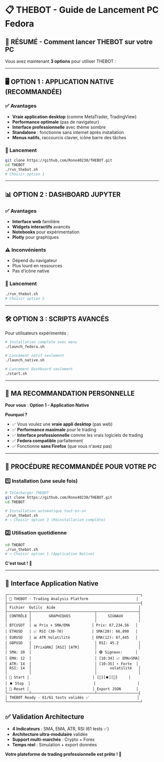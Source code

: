 # 📋 THEBOT - Guide de Lancement PC Fedora

## 🎯 **RÉSUMÉ - Comment lancer THEBOT sur votre PC**

Vous avez maintenant **3 options** pour utiliser THEBOT :

---

## 🖥️ **OPTION 1 : APPLICATION NATIVE (RECOMMANDÉE)**

### **✅ Avantages**
- **Vraie application desktop** (comme MetaTrader, TradingView)
- **Performance optimale** (pas de navigateur)
- **Interface professionnelle** avec thème sombre
- **Standalone** : fonctionne sans internet après installation
- **Menus natifs**, raccourcis clavier, icône barre des tâches

### **🚀 Lancement**
```bash
git clone https://github.com/Rono40230/THEBOT.git
cd THEBOT
./run_thebot.sh
# Choisir option 1
```

---

## 📊 **OPTION 2 : DASHBOARD JUPYTER**

### **✅ Avantages** 
- **Interface web** familière
- **Widgets interactifs** avancés
- **Notebooks** pour expérimentation
- **Plotly** pour graphiques

### **⚠️ Inconvénients**
- Dépend du navigateur
- Plus lourd en ressources
- Pas d'icône native

### **🚀 Lancement**
```bash
./run_thebot.sh
# Choisir option 2
```

---

## 🛠️ **OPTION 3 : SCRIPTS AVANCÉS**

Pour utilisateurs expérimentés :

```bash
# Installation complète avec menu
./launch_fedora.sh

# Lancement natif seulement  
./launch_native.sh

# Lancement Dashboard seulement
./start.sh
```

---

## 🎯 **MA RECOMMANDATION PERSONNELLE**

**Pour vous** : **Option 1 - Application Native**

**Pourquoi ?**
- ✅ Vous voulez une **vraie appli desktop** (pas web)
- ✅ **Performance maximale** pour le trading
- ✅ **Interface professionnelle** comme les vrais logiciels de trading
- ✅ **Fedora compatible** parfaitement
- ✅ Fonctionne **sans Firefox** (que vous n'avez pas)

---

## 🚀 **PROCÉDURE RECOMMANDÉE POUR VOTRE PC**

### **1️⃣ Installation (une seule fois)**
```bash
# Télécharger THEBOT
git clone https://github.com/Rono40230/THEBOT.git
cd THEBOT

# Installation automatique tout-en-un
./run_thebot.sh
# → Choisir option 3 (Réinstallation complète)
```

### **2️⃣ Utilisation quotidienne**
```bash
cd THEBOT
./run_thebot.sh
# → Choisir option 1 (Application Native)
```

**C'est tout !** 🎉

---

## 📱 **Interface Application Native**

```
┌─────────────────────────────────────────────────────────────┐
│ 🤖 THEBOT - Trading Analysis Platform                      │
├─────────────────────────────────────────────────────────────┤
│ Fichier  Outils  Aide                                      │
├──────────┬─────────────────────────────┬───────────────────┤
│ CONTRÔLE │        GRAPHIQUES           │     SIGNAUX       │
│          │                             │                   │
│ BTCUSDT  │ 📊 Prix + SMA/EMA          │ Prix: 67,234.56   │
│ ETHUSD   │ 📈 RSI (30-70)             │ SMA(20): 66,890   │
│ EURUSD   │ 📊 ATR Volatilité          │ EMA(12): 67,445   │
│ GBPUSD   │                             │ RSI: 45.2         │
│          │ [Prix&MA] [RSI] [ATR]       │                   │
│ SMA: 20  │                             │ 🟢 Signaux:      │
│ EMA: 12  │                             │ [10:34] 📈 EMA>SMA│
│ ATR: 14  │                             │ [10:35] ⚡ Forte  │
│ RSI: 14  │                             │      volatilité   │
│          │                             │                   │
│ 🚀 Start │                             │ [🚀][⏹️][🔄]     │
│ ⏹️ Stop  │                             │                   │
│ 🔄 Reset │                             │ Export JSON       │
└──────────┴─────────────────────────────┴───────────────────┤
│ THEBOT Ready - 61/61 tests validés ✅                      │
└─────────────────────────────────────────────────────────────┘
```

## ✅ **Validation Architecture**

- **4 Indicateurs** : SMA, EMA, ATR, RSI (61 tests ✅)
- **Architecture ultra-modulaire** validée
- **Support multi-marchés** : Crypto + Forex
- **Temps réel** : Simulation + export données

**Votre plateforme de trading professionnelle est prête ! 🚀**